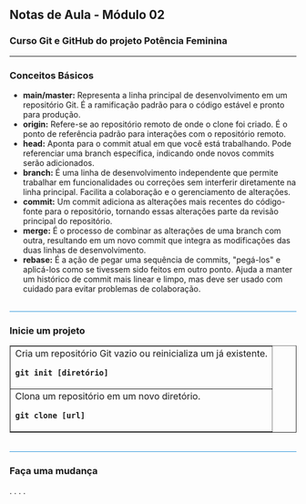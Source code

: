 ## Notas de Aula - Módulo 02

### Curso Git e GitHub do projeto Potência Feminina

---
### Conceitos Básicos

- **main/master:** Representa a linha principal de desenvolvimento em um repositório Git. É a ramificação padrão para o código estável e pronto para produção.
- **origin:** Refere-se ao repositório remoto de onde o clone foi criado. É o ponto de referência padrão para interações com o repositório remoto.
- **head:** Aponta para o commit atual em que você está trabalhando. Pode referenciar uma branch específica, indicando onde novos commits serão adicionados.
- **branch:** É uma linha de desenvolvimento independente que permite trabalhar em funcionalidades ou correções sem interferir diretamente na linha principal. Facilita a colaboração e o gerenciamento de alterações.
- **commit:** Um commit adiciona as alterações mais recentes do código-fonte para o repositório, tornando essas alterações parte da revisão principal do repositório.
- **merge:** É o processo de combinar as alterações de uma branch com outra, resultando em um novo commit que integra as modificações das duas linhas de desenvolvimento.
- **rebase:** É a ação de pegar uma sequência de commits, "pegá-los" e aplicá-los como se tivessem sido feitos em outro ponto. Ajuda a manter um histórico de commit mais linear e limpo, mas deve ser usado com cuidado para evitar problemas de colaboração.

<br>
<div style="background-color: #3498db; height: 1px;"></div>

### Inicie um projeto
<table border=\"1\">
<tr><td>Cria um repositório Git vazio ou reinicializa um já existente.

**`git init [diretório]`**</td></tr>

<tr><td>Clona um repositório em um novo diretório.
	
**`git clone [url]`**</td></tr>
</table>
<br>
<div style="background-color: #3498db; height: 1px;"></div>

### Faça uma mudança

.
.
.
.